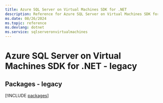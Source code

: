 ```yaml
---
title: Azure SQL Server on Virtual Machines SDK for .NET
description: Reference for Azure SQL Server on Virtual Machines SDK for .NET
ms.date: 08/26/2024
ms.topic: reference
ms.devlang: dotnet
ms.service: sqlserveronvirtualmachines
---
```

# Azure SQL Server on Virtual Machines SDK for .NET - legacy
## Packages - legacy
[!INCLUDE [packages](sql-server-on-virtual-machines-index.md)]